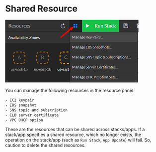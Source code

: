 # Shared Resource

![](https://raw.githubusercontent.com/MadeiraCloud/docs-image/master/ide_resource_panel_shared_resource.png)

You can manage the following resources in the resource panel:

    - EC2 keypair
    - EBS snapshot
    - SNS topic and subscription
    - ELB server certificate
    - VPC DHCP option

These are the resources that can be shared across stacks/apps. If a stack/app specifies a shared resource, which no longer exists, the operation on the stack/app (such as `Run Stack`, `App Update`) will fail. So, caution to delete the shared resources.
